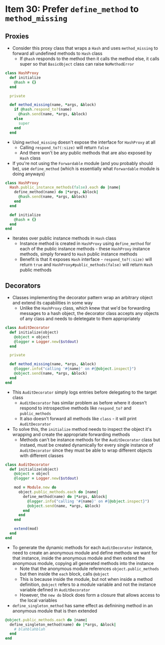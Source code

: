 # Item 30: Prefer `define_method` to `method_missing`

## Proxies

* Consider this proxy class that wraps a `Hash` and uses `method_missing` to forward all undefined methods to `Hash` class
  * If `@hash` responds to the method then it calls the method else, it calls super so that `BasicObject` class can raise `NoMethodError`

```ruby
class HashProxy
  def initialize
    @hash = {}
  end

  private

  def method_missing(name, *args, &block)
    if @hash.respond_to?(name)
      @hash.send(name, *args, &block)
    else
      super
    end
  end
```

* Using `method_missing` doesn't expose the interface for `HashProxy` at all
  * Calling `respond_to?(:size)` will return `false`
  * And there won't be any public methods that are also exposed by `Hash` class
* If you're not using the `Forwardable` module (and you probably should be), use `define_method` (which is essentially what `Forwardable` module is doing anyways)

```ruby
class HashProxy
  Hash.public_instance_methods(false).each do |name|
    define_method(name) do |*args, &block|
      @hash.send(name, *args, &block)
    end
  end

  def initialize
    @hash = {}
  end
end
```

* Iterates over public instance methods in `Hash` class
  * Instance method is created in `HashProxy` using `define_method` for each of the public instance methods - these `HashProxy` instance methods, simply forward to `Hash` public instance methods
  * Benefit is that it exposes `Hash` interface - `respond_to?(:size)` will return `true` and `HashProxy#public_methods(false)` will return `Hash` public methods

## Decorators

* Classes implementing the decorator pattern wrap an arbitrary object and extend its capabilities in some way
  * Unlike the `HashProxy` class, which knew that we'd be forwarding messages to a hash object, the decorator class accepts any objects of any class and needs to deletegate to them appropriately

```ruby
class AuditDecorator
  def initialize(object)
    @object = object
    @logger = Logger.new($stdout)
  end

  private

  def method_missing(name, *args, &block)
    @logger.info("calling '#{name}' on #{@object.inspect}")
    @object.send(name, *args, &block)
  end
end
```

* This `AuditDecorator` simply logs entries before delegating to the target class
  * `AuditDecorator` has similar problem as before where it doesn't respond to introspective methods like `respond_to?` and `public_methods`
  * It also doesn't forward all methods like `class` - it will print `AuditDecorator`
* To solve this, the `initialize` method needs to inspect the object it's wrapping and create the appropriate forwarding methods
  * Methods can't be instance methods for the `AuditDecorator` class but instaed, must be created dynamically for every single instance of `AuditDecorator` since they must be able to wrap different objects with different classes

```ruby
class AuditDecorator
  def initialize(object)
    @object = object
    @logger = Logger.new($stdout)

    mod = Module.new do
      object.public_methods.each do |name|
        define_method(name) do |*args, &block|
          @logger.info("calling '#{name}' on #{@object.inspect}")
          @object.send(name, *args, &block)
        end
      end
    end

    extend(mod)
  end
end
```

* To generate the dynamic methods for each `AuditDecorator` instance, need to create an anonymous module and define methods we want for that instance, inside the anonymous module and then extend the anonymous module, copying all generated methods into the instance
  * Note that the anonymous module references `object.public_methods` but then inside the `each` block, calls `@object`
  * This is because inside the module, but not when inside a method definition, `@object` refers to a module variable and not the instance variable defined in `AuditDecorator`
  * However, the `new do` block does form a closure that allows access to the local variables
* `define_singleton_method` has same effect as definining method in an anonymous module that is then extended

```ruby
@object.public_methods.each do |name|
  define_singleton_method(name) do |*args, &block|
    # blahblahblah
  end
end
```